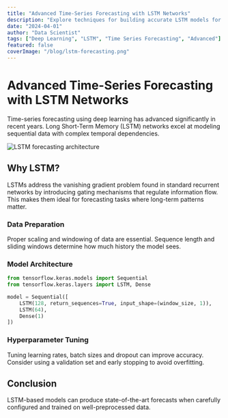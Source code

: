 ```yaml
---
title: "Advanced Time-Series Forecasting with LSTM Networks"
description: "Explore techniques for building accurate LSTM models for time-series forecasting, covering data preparation, model architecture and hyperparameter tuning."
date: "2024-04-01"
author: "Data Scientist"
tags: ["Deep Learning", "LSTM", "Time Series Forecasting", "Advanced"]
featured: false
coverImage: "/blog/lstm-forecasting.png"
---
```


# Advanced Time-Series Forecasting with LSTM Networks

Time-series forecasting using deep learning has advanced significantly in recent years. Long Short-Term Memory (LSTM) networks excel at modeling sequential data with complex temporal dependencies.

![LSTM forecasting architecture](/streaming-analytics-architecture.png)

## Why LSTM?

LSTMs address the vanishing gradient problem found in standard recurrent networks by introducing gating mechanisms that regulate information flow. This makes them ideal for forecasting tasks where long-term patterns matter.

### Data Preparation

Proper scaling and windowing of data are essential. Sequence length and sliding windows determine how much history the model sees.

### Model Architecture

```python
from tensorflow.keras.models import Sequential
from tensorflow.keras.layers import LSTM, Dense

model = Sequential([
    LSTM(128, return_sequences=True, input_shape=(window_size, 1)),
    LSTM(64),
    Dense(1)
])
```

### Hyperparameter Tuning

Tuning learning rates, batch sizes and dropout can improve accuracy. Consider using a validation set and early stopping to avoid overfitting.

## Conclusion

LSTM-based models can produce state-of-the-art forecasts when carefully configured and trained on well-preprocessed data.

